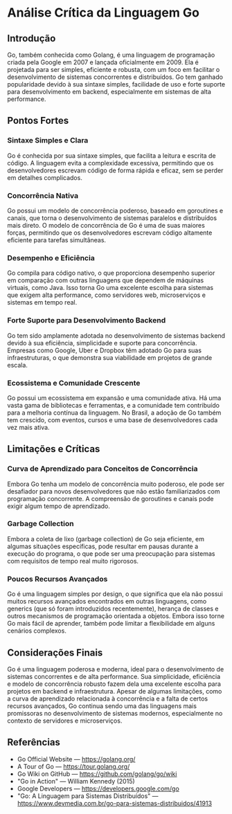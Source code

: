 # Análise Crítica da Linguagem Go

## Introdução

Go, também conhecida como Golang, é uma linguagem de programação criada pela Google em 2007 e lançada oficialmente em 2009. Ela é projetada para ser simples, eficiente e robusta, com um foco em facilitar o desenvolvimento de sistemas concorrentes e distribuídos. Go tem ganhado popularidade devido à sua sintaxe simples, facilidade de uso e forte suporte para desenvolvimento em backend, especialmente em sistemas de alta performance.

## Pontos Fortes

### Sintaxe Simples e Clara

Go é conhecida por sua sintaxe simples, que facilita a leitura e escrita de código. A linguagem evita a complexidade excessiva, permitindo que os desenvolvedores escrevam código de forma rápida e eficaz, sem se perder em detalhes complicados.

### Concorrência Nativa

Go possui um modelo de concorrência poderoso, baseado em goroutines e canais, que torna o desenvolvimento de sistemas paralelos e distribuídos mais direto. O modelo de concorrência de Go é uma de suas maiores forças, permitindo que os desenvolvedores escrevam código altamente eficiente para tarefas simultâneas.

### Desempenho e Eficiência

Go compila para código nativo, o que proporciona desempenho superior em comparação com outras linguagens que dependem de máquinas virtuais, como Java. Isso torna Go uma excelente escolha para sistemas que exigem alta performance, como servidores web, microserviços e sistemas em tempo real.

### Forte Suporte para Desenvolvimento Backend

Go tem sido amplamente adotada no desenvolvimento de sistemas backend devido à sua eficiência, simplicidade e suporte para concorrência. Empresas como Google, Uber e Dropbox têm adotado Go para suas infraestruturas, o que demonstra sua viabilidade em projetos de grande escala.

### Ecossistema e Comunidade Crescente

Go possui um ecossistema em expansão e uma comunidade ativa. Há uma vasta gama de bibliotecas e ferramentas, e a comunidade tem contribuído para a melhoria contínua da linguagem. No Brasil, a adoção de Go também tem crescido, com eventos, cursos e uma base de desenvolvedores cada vez mais ativa.

## Limitações e Críticas

### Curva de Aprendizado para Conceitos de Concorrência

Embora Go tenha um modelo de concorrência muito poderoso, ele pode ser desafiador para novos desenvolvedores que não estão familiarizados com programação concorrente. A compreensão de goroutines e canais pode exigir algum tempo de aprendizado.

### Garbage Collection

Embora a coleta de lixo (garbage collection) de Go seja eficiente, em algumas situações específicas, pode resultar em pausas durante a execução do programa, o que pode ser uma preocupação para sistemas com requisitos de tempo real muito rigorosos.

### Poucos Recursos Avançados

Go é uma linguagem simples por design, o que significa que ela não possui muitos recursos avançados encontrados em outras linguagens, como generics (que só foram introduzidos recentemente), herança de classes e outros mecanismos de programação orientada a objetos. Embora isso torne Go mais fácil de aprender, também pode limitar a flexibilidade em alguns cenários complexos.

## Considerações Finais

Go é uma linguagem poderosa e moderna, ideal para o desenvolvimento de sistemas concorrentes e de alta performance. Sua simplicidade, eficiência e modelo de concorrência robusto fazem dela uma excelente escolha para projetos em backend e infraestrutura. Apesar de algumas limitações, como a curva de aprendizado relacionada à concorrência e a falta de certos recursos avançados, Go continua sendo uma das linguagens mais promissoras no desenvolvimento de sistemas modernos, especialmente no contexto de servidores e microserviços.

## Referências

- Go Official Website — https://golang.org/
- A Tour of Go — https://tour.golang.org/
- Go Wiki on GitHub — https://github.com/golang/go/wiki
- "Go in Action" — William Kennedy (2015)
- Google Developers — https://developers.google.com/go
- "Go: A Linguagem para Sistemas Distribuídos" — https://www.devmedia.com.br/go-para-sistemas-distribuidos/41913
